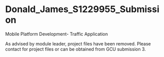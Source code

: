 # Donald_James_S1229955_Submission
 Mobile Platform Development- Traffic Application

As advised by module leader, project files have been removed. Please contact for project files or can be obtained from GCU submission 3.
